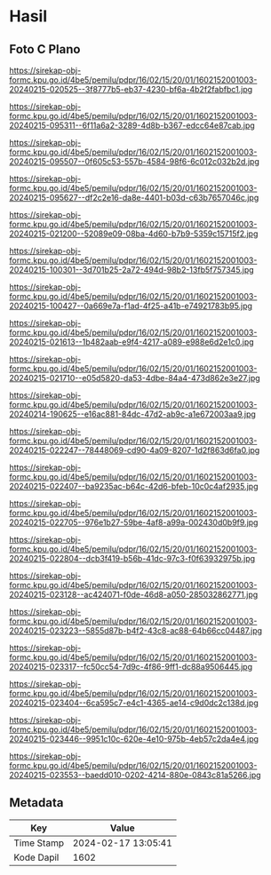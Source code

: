 # Hasil

## Foto C Plano

https://sirekap-obj-formc.kpu.go.id/4be5/pemilu/pdpr/16/02/15/20/01/1602152001003-20240215-020525--3f8777b5-eb37-4230-bf6a-4b2f2fabfbc1.jpg

https://sirekap-obj-formc.kpu.go.id/4be5/pemilu/pdpr/16/02/15/20/01/1602152001003-20240215-095311--6f11a6a2-3289-4d8b-b367-edcc64e87cab.jpg

https://sirekap-obj-formc.kpu.go.id/4be5/pemilu/pdpr/16/02/15/20/01/1602152001003-20240215-095507--0f605c53-557b-4584-98f6-6c012c032b2d.jpg

https://sirekap-obj-formc.kpu.go.id/4be5/pemilu/pdpr/16/02/15/20/01/1602152001003-20240215-095627--df2c2e16-da8e-4401-b03d-c63b7657046c.jpg

https://sirekap-obj-formc.kpu.go.id/4be5/pemilu/pdpr/16/02/15/20/01/1602152001003-20240215-021200--52089e09-08ba-4d60-b7b9-5359c15715f2.jpg

https://sirekap-obj-formc.kpu.go.id/4be5/pemilu/pdpr/16/02/15/20/01/1602152001003-20240215-100301--3d701b25-2a72-494d-98b2-13fb5f757345.jpg

https://sirekap-obj-formc.kpu.go.id/4be5/pemilu/pdpr/16/02/15/20/01/1602152001003-20240215-100427--0a669e7a-f1ad-4f25-a41b-e74921783b95.jpg

https://sirekap-obj-formc.kpu.go.id/4be5/pemilu/pdpr/16/02/15/20/01/1602152001003-20240215-021613--1b482aab-e9f4-4217-a089-e988e6d2e1c0.jpg

https://sirekap-obj-formc.kpu.go.id/4be5/pemilu/pdpr/16/02/15/20/01/1602152001003-20240215-021710--e05d5820-da53-4dbe-84a4-473d862e3e27.jpg

https://sirekap-obj-formc.kpu.go.id/4be5/pemilu/pdpr/16/02/15/20/01/1602152001003-20240214-190625--e16ac881-84dc-47d2-ab9c-a1e672003aa9.jpg

https://sirekap-obj-formc.kpu.go.id/4be5/pemilu/pdpr/16/02/15/20/01/1602152001003-20240215-022247--78448069-cd90-4a09-8207-1d2f863d6fa0.jpg

https://sirekap-obj-formc.kpu.go.id/4be5/pemilu/pdpr/16/02/15/20/01/1602152001003-20240215-022407--ba9235ac-b64c-42d6-bfeb-10c0c4af2935.jpg

https://sirekap-obj-formc.kpu.go.id/4be5/pemilu/pdpr/16/02/15/20/01/1602152001003-20240215-022705--976e1b27-59be-4af8-a99a-002430d0b9f9.jpg

https://sirekap-obj-formc.kpu.go.id/4be5/pemilu/pdpr/16/02/15/20/01/1602152001003-20240215-022804--dcb3f419-b56b-41dc-97c3-f0f63932975b.jpg

https://sirekap-obj-formc.kpu.go.id/4be5/pemilu/pdpr/16/02/15/20/01/1602152001003-20240215-023128--ac424071-f0de-46d8-a050-285032862771.jpg

https://sirekap-obj-formc.kpu.go.id/4be5/pemilu/pdpr/16/02/15/20/01/1602152001003-20240215-023223--5855d87b-b4f2-43c8-ac88-64b66cc04487.jpg

https://sirekap-obj-formc.kpu.go.id/4be5/pemilu/pdpr/16/02/15/20/01/1602152001003-20240215-023317--fc50cc54-7d9c-4f86-9ff1-dc88a9506445.jpg

https://sirekap-obj-formc.kpu.go.id/4be5/pemilu/pdpr/16/02/15/20/01/1602152001003-20240215-023404--6ca595c7-e4c1-4365-ae14-c9d0dc2c138d.jpg

https://sirekap-obj-formc.kpu.go.id/4be5/pemilu/pdpr/16/02/15/20/01/1602152001003-20240215-023446--9951c10c-620e-4e10-975b-4eb57c2da4e4.jpg

https://sirekap-obj-formc.kpu.go.id/4be5/pemilu/pdpr/16/02/15/20/01/1602152001003-20240215-023553--baedd010-0202-4214-880e-0843c81a5266.jpg


## Metadata

| Key        | Value               |
| ---------- | ------------------- |
| Time Stamp | 2024-02-17 13:05:41 |
| Kode Dapil | 1602                |



